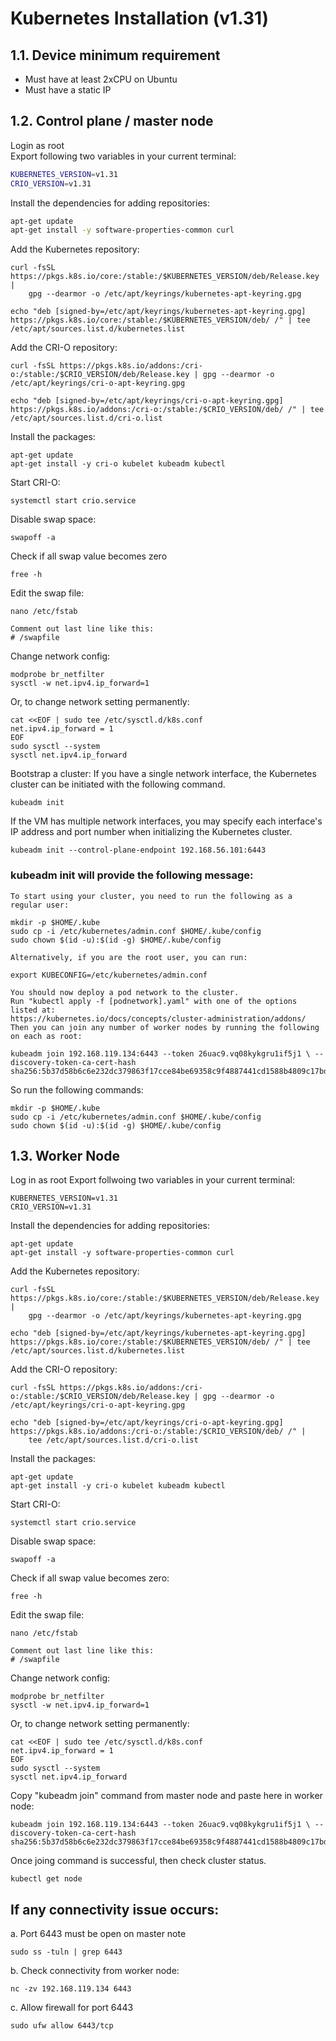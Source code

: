 # Kubernetes Installation (v1.31)

## 1.1. Device minimum requirement
- Must have at least 2xCPU on Ubuntu
- Must have a static IP

## 1.2. Control plane / master node
Login as root  
Export following two variables in your current terminal:
```bash
KUBERNETES_VERSION=v1.31
CRIO_VERSION=v1.31
```


Install the dependencies for adding repositories:  
```bash
apt-get update
apt-get install -y software-properties-common curl
```


Add the Kubernetes repository:
```
curl -fsSL https://pkgs.k8s.io/core:/stable:/$KUBERNETES_VERSION/deb/Release.key |
    gpg --dearmor -o /etc/apt/keyrings/kubernetes-apt-keyring.gpg

echo "deb [signed-by=/etc/apt/keyrings/kubernetes-apt-keyring.gpg] https://pkgs.k8s.io/core:/stable:/$KUBERNETES_VERSION/deb/ /" | tee /etc/apt/sources.list.d/kubernetes.list
```

Add the CRI-O repository:

```
curl -fsSL https://pkgs.k8s.io/addons:/cri-o:/stable:/$CRIO_VERSION/deb/Release.key | gpg --dearmor -o /etc/apt/keyrings/cri-o-apt-keyring.gpg

echo "deb [signed-by=/etc/apt/keyrings/cri-o-apt-keyring.gpg] https://pkgs.k8s.io/addons:/cri-o:/stable:/$CRIO_VERSION/deb/ /" | tee /etc/apt/sources.list.d/cri-o.list
```


Install the packages:
```
apt-get update
apt-get install -y cri-o kubelet kubeadm kubectl
```


Start CRI-O:
```
systemctl start crio.service
```


Disable swap space:
```
swapoff -a
```


Check if all swap value becomes zero
```
free -h
```

Edit the swap file:
```
nano /etc/fstab
```

    Comment out last line like this:  
    # /swapfile


Change network config:
```
modprobe br_netfilter
sysctl -w net.ipv4.ip_forward=1
```

Or, to change network setting permanently:
```
cat <<EOF | sudo tee /etc/sysctl.d/k8s.conf
net.ipv4.ip_forward = 1
EOF
sudo sysctl --system
sysctl net.ipv4.ip_forward
```
Bootstrap a cluster: If you have a single network interface, the Kubernetes cluster can be initiated with the following command.
```
kubeadm init
```

If the VM has multiple network interfaces, you may specify each interface's IP address and port number when initializing the Kubernetes cluster.
```
kubeadm init --control-plane-endpoint 192.168.56.101:6443
```


### kubeadm init will provide the following message:
```
To start using your cluster, you need to run the following as a regular user:

mkdir -p $HOME/.kube
sudo cp -i /etc/kubernetes/admin.conf $HOME/.kube/config
sudo chown $(id -u):$(id -g) $HOME/.kube/config

Alternatively, if you are the root user, you can run:

export KUBECONFIG=/etc/kubernetes/admin.conf

You should now deploy a pod network to the cluster.
Run "kubectl apply -f [podnetwork].yaml" with one of the options listed at:
https://kubernetes.io/docs/concepts/cluster-administration/addons/  
Then you can join any number of worker nodes by running the following on each as root:  

kubeadm join 192.168.119.134:6443 --token 26uac9.vq08kykgru1if5j1 \ --discovery-token-ca-cert-hash sha256:5b37d58b6c6e232dc379863f17cce84be69358c9f4887441cd1588b4809c17bd
```

  
So run the following commands:
```
mkdir -p $HOME/.kube
sudo cp -i /etc/kubernetes/admin.conf $HOME/.kube/config
sudo chown $(id -u):$(id -g) $HOME/.kube/config
```

## 1.3. Worker Node
Log in as root
Export follwoing two variables in your current terminal:  
```
KUBERNETES_VERSION=v1.31
CRIO_VERSION=v1.31
```
Install the dependencies for adding repositories:
```
apt-get update
apt-get install -y software-properties-common curl
```
Add the Kubernetes repository:
```
curl -fsSL https://pkgs.k8s.io/core:/stable:/$KUBERNETES_VERSION/deb/Release.key |
    gpg --dearmor -o /etc/apt/keyrings/kubernetes-apt-keyring.gpg

echo "deb [signed-by=/etc/apt/keyrings/kubernetes-apt-keyring.gpg] https://pkgs.k8s.io/core:/stable:/$KUBERNETES_VERSION/deb/ /" | tee /etc/apt/sources.list.d/kubernetes.list
```

Add the CRI-O repository:
```
curl -fsSL https://pkgs.k8s.io/addons:/cri-o:/stable:/$CRIO_VERSION/deb/Release.key | gpg --dearmor -o /etc/apt/keyrings/cri-o-apt-keyring.gpg

echo "deb [signed-by=/etc/apt/keyrings/cri-o-apt-keyring.gpg] https://pkgs.k8s.io/addons:/cri-o:/stable:/$CRIO_VERSION/deb/ /" |
    tee /etc/apt/sources.list.d/cri-o.list
```
Install the packages:
```
apt-get update
apt-get install -y cri-o kubelet kubeadm kubectl
```
Start CRI-O:
```
systemctl start crio.service
```

Disable swap space:
```
swapoff -a
```

Check if all swap value becomes zero:
```
free -h 
```

Edit the swap file:
```
nano /etc/fstab
```

    Comment out last line like this:  
    # /swapfile

Change network config:
```
modprobe br_netfilter
sysctl -w net.ipv4.ip_forward=1
```

Or, to change network setting permanently:
```
cat <<EOF | sudo tee /etc/sysctl.d/k8s.conf
net.ipv4.ip_forward = 1
EOF
sudo sysctl --system
sysctl net.ipv4.ip_forward
```

Copy "kubeadm join" command from master node and paste here in worker node:
```
kubeadm join 192.168.119.134:6443 --token 26uac9.vq08kykgru1if5j1 \ --discovery-token-ca-cert-hash sha256:5b37d58b6c6e232dc379863f17cce84be69358c9f4887441cd1588b4809c17bd
```
Once joing command is successful, then check cluster status.
```
kubectl get node
```

## If any connectivity issue occurs:  
a. Port 6443 must be open on master note  
```
sudo ss -tuln | grep 6443
```

b. Check connectivity from worker node:
```
nc -zv 192.168.119.134 6443
```

c. Allow firewall for port 6443
```
sudo ufw allow 6443/tcp 
```

